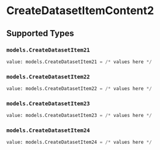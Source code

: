 # CreateDatasetItemContent2


## Supported Types

### `models.CreateDatasetItem21`

```python
value: models.CreateDatasetItem21 = /* values here */
```

### `models.CreateDatasetItem22`

```python
value: models.CreateDatasetItem22 = /* values here */
```

### `models.CreateDatasetItem23`

```python
value: models.CreateDatasetItem23 = /* values here */
```

### `models.CreateDatasetItem24`

```python
value: models.CreateDatasetItem24 = /* values here */
```

